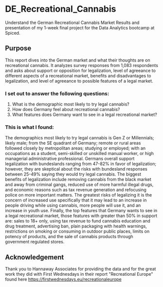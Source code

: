 # DE_Recreational_Cannabis
Understand the German Recreational Cannabis Market
Results and presentation of my 1-week final project for the Data Analytics bootcamp at Spiced.
## Purpose
This report dives into the German market and what their thoughts are on recreational cannabis. It analyzes survey responses from 1,083 respondents and asks about support or opposition for legalization, level of agreeance to different aspects of a recreational market, benefits and disadvantages to legalization, and level of agreeance to possible features of a legal market.
### I set out to answer the following questions:
1. What is the demographic most likely to try legal cannabis?
2. How does Germany feel about recreational cannabis?
3. What features does Germany want to see in a legal recreational market? 
### This is what I found:
The demographics most likely to try legal cannabis is Gen Z or Millennials; likely male; from the SE quadrant of Germany; remote or rural areas followed closely by metropolitan areas; studying or employed; with an occupations as a student, semi-skilled or unskilled manual worker, or high managerial administrative professional.
Germans overall support legalization with bundeslands ranging from 47-82% in favor of legalization; however, they are skeptical about the risks with bundesland responses between 25-49% saying they would try legal cannabis. The biggest benefits of legalization include removing cannabis from the black market and away from criminal gangs, reduced use of more harmful illegal drugs, and economic reasons such as tax revenue generation and refocusing police on more important matters. The greatest risks of legalizing it is the concern of increased use specifically that it may lead to an increase in people driving while using cannabis, more people will use it, and an increase in youth use.
Finally, the top features that Germany wants to see in a legal recreational market, those features with greater than 50% in support are:  sales to 18+ only, using tax revenue to fund cannabis education and drug treatment, advertising ban, plain packaging with health warnings, restrictions on smoking or consuming in outdoor public places, limits on potency of products, and the sale of cannabis products through government regulated stores.
## Acknowledgement
Thank you to Hannaway Associates for providing the data and for the great work they did with First Wednesdays in their report "Recreational Europe" found here https://firstwednesdays.eu/recreationaleurope
